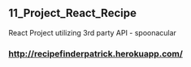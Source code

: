 ## 11_Project_React_Recipe
React Project utilizing 3rd party API - spoonacular
### http://recipefinderpatrick.herokuapp.com/
